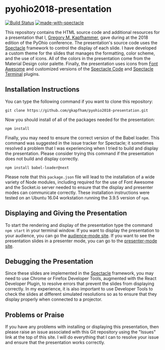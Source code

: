 # pyohio2018-presentation

[![Build Status](https://api.travis-ci.org/gkapfham/pyohio2018-presentation.svg?branch=master)](https://travis-ci.org/gkapfham/pyohio2018-presentation) [![made-with-spectacle](https://img.shields.io/badge/Made%20with-Spectacle-orange.svg)](https://github.com/FormidableLabs/spectacle)

This repository contains the HTML source code and additional resources for a
presentation that I, [Gregory M.
Kapfhammer](https://www.gregorykapfhammer.com/), gave during at the 2018 edition
of the PyOhio conference. The presentation's source code uses the
[Spectacle](https://github.com/FormidableLabs/spectacle) framework to control
the display of each slide. I have developed a custom theme for the slides that
manages the formatting, color scheme, and the use of icons. All of the colors in
the presentation come from the Material Design color palette. Finally, the
presentation uses icons from [Font Awesome](https://fontawesome.com/) and
customized versions of the [Spectacle
Code](https://github.com/jamiebuilds/spectacle-code-slide) and [Spectacle
Terminal](https://github.com/elijahmanor/spectacle-terminal) plugins.

## Installation Instructions

You can type the following command if you want to clone this repository:

```shell
git clone https://github.com/gkapfham/pyohio2018-presentation.git
```

Now you should install of all of the packages needed for the presentation:

```shell
npm install
```

Finally, you may need to ensure the correct version of the Babel loader. This
command was suggested in the issue tracker for Spectacle; it sometimes resolved
a problem that I was experiencing when I tried to build and display the
presentation. Please consider trying this command if the presentation does not
build and display correctly.

```shell
npm install babel-loader@next
```

Please note that this `package.json` file will lead to the installation of a
wide variety of Node modules, including required for the use of Font Awesome and
the Socket.io server needed to ensure that the display and presenter modes can
communicate correctly. These installation instructions were tested on an Ubuntu
16.04 workstation running the 3.9.5 version of `npm`.

## Displaying and Giving the Presentation

To start the rendering and display of the presentation type the command `npm
start` in your terminal window. If you want to display the presentation to your
audience, you can go the [audience-mode site](http://localhost:3000/#/). If you
want to see the presentation slides in a presenter mode, you can go to the
[presenter-mode site](http://localhost:3000/#/?presenter&timer).

## Debugging the Presentation

Since these slides are implemented in the
[Spectacle](https://github.com/FormidableLabs/spectacle) framework, you may need
to use Chrome or Firefox Developer Tools, augmented with the React Developer
Plugin, to resolve errors that prevent the slides from displaying correctly. In
my experience, it is also important to use Developer Tools to check the slides
at different simulated resolutions so as to ensure that they display properly
when connected to a projector.

## Problems or Praise

If you have any problems with installing or displaying this presentation, then
please raise an issue associated with this Git repository using the "Issues"
link at the top of this site. I will do everything that I can to resolve your
issue and ensure that the presentation works correctly.

